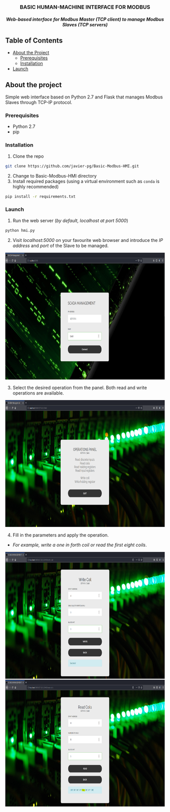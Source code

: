 <h3 align="center">BASIC HUMAN-MACHINE INTERFACE FOR MODBUS</h3>
<h5 align="center">Web-based interface for Modbus Master (TCP client) to manage Modbus Slaves (TCP servers)</h3>

## Table of Contents

* [About the Project](#about-the-project)
    * [Prerequisites](#prerequisites)
    * [Installation](#installation)
* [Launch](#launch)

## About the project
Simple web interface based on Python 2.7 and Flask that manages Modbus Slaves through TCP-IP protocol.


### Prerequisites
* Python 2.7
* pip

### Installation
1. Clone the repo
```sh
git clone https://github.com/javier-pg/Basic-Modbus-HMI.git
```
2. Change to Basic-Modbus-HMI directory
3. Install required packages (using a virtual environment such as ```conda``` is highly recommended)
```sh
pip install -r requirements.txt
```

### Launch

1. Run the web server (_by default,  localhost at port 5000_)
```sh
python hmi.py
```

2. Visit _localhost:5000_ on your favourite web browser and introduce the _IP address_ and _port_ of the Slave to be managed.

<img src="imgs/entry.png"  width="700" height="400">

3. Select the desired operation from the panel. Both read and write operations are available.

<img src="imgs/menu.png"  width="700" height="400">


4. Fill in the parameters and apply the operation. 

* _For example, write a one in forth coil or read the first eight coils_.

<img src="imgs/write.png"  width="700" height="400">


<img src="imgs/read.png"  width="700" height="400">

